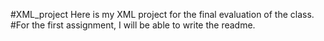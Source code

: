 #XML_project
Here is my XML project for the final evaluation of the class. 
#For the first assignment, I will be able to write the readme.
